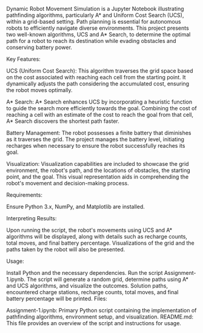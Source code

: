 
Dynamic Robot Movement Simulation is a Jupyter Notebook illustrating pathfinding algorithms, particularly A* and Uniform Cost Search (UCS), within a grid-based setting. Path planning is essential for autonomous robots to efficiently navigate diverse environments. This project presents two well-known algorithms, UCS and A* Search, to determine the optimal path for a robot to reach its destination while evading obstacles and conserving battery power.

Key Features:

UCS (Uniform Cost Search): This algorithm traverses the grid space based on the cost associated with reaching each cell from the starting point. It dynamically adjusts the path considering the accumulated cost, ensuring the robot moves optimally.

A* Search: A* Search enhances UCS by incorporating a heuristic function to guide the search more efficiently towards the goal. Combining the cost of reaching a cell with an estimate of the cost to reach the goal from that cell, A* Search discovers the shortest path faster.

Battery Management: The robot possesses a finite battery that diminishes as it traverses the grid. The project manages the battery level, initiating recharges when necessary to ensure the robot successfully reaches its goal.

Visualization: Visualization capabilities are included to showcase the grid environment, the robot's path, and the locations of obstacles, the starting point, and the goal. This visual representation aids in comprehending the robot's movement and decision-making process.

Requirements:

Ensure Python 3.x, NumPy, and Matplotlib are installed.

Interpreting Results:

Upon running the script, the robot's movements using UCS and A* algorithms will be displayed, along with details such as recharge counts, total moves, and final battery percentage. Visualizations of the grid and the paths taken by the robot will also be presented.

Usage:

Install Python and the necessary dependencies.
Run the script Assignment-1.ipynb.
The script will generate a random grid, determine paths using A* and UCS algorithms, and visualize the outcomes.
Solution paths, encountered charge stations, recharge counts, total moves, and final battery percentage will be printed.
Files:

Assignment-1.ipynb: Primary Python script containing the implementation of pathfinding algorithms, environment setup, and visualization.
README.md: This file provides an overview of the script and instructions for usage.
